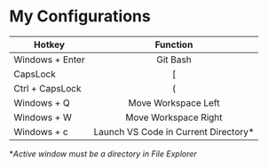 # My Configurations

| Hotkey          | Function                |
| ----------------|:-----------------------:|
| Windows + Enter | Git Bash                |
| CapsLock        | [                       |
| Ctrl + CapsLock | (                       |
| Windows + Q     | Move Workspace Left     |
| Windows + W     | Move Workspace Right    |
| Windows + c     | Launch VS Code in Current Directory*    |

**Active window must be a directory in File Explorer*
